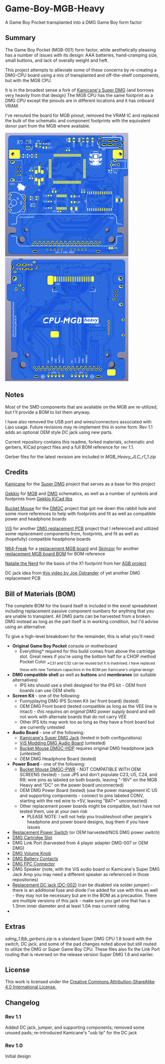 # Game-Boy-MGB-Heavy
A Game Boy Pocket transplanted into a DMG Game Boy form factor

## Summary
The Game Boy Pocket (MGB-001) form factor, while aesthetically pleasing has a number of issues with its design: AAA batteries, hand-cramping size, small buttons, and lack of overally weight and heft.

This project attempts to allieviate some of these concerns by re-creating a DMG-CPU board using a mix of transplanted and off-the-shelf components, but with the MGB CPU.

It is in the broadest sense a fork of [Kamicane's Super DMG](https://github.com/kamicane/Super-DMG-01) (and borrows very heavily from that design)
The MGB CPU has the same footprint as a DMG CPU except the pinouts are in different locations and it has onboard VRAM. 

I've rerouted the board for MGB pinout, removed the VRAM IC and replaced the bulk of the schematic and component footprints with the equivalent donor part from the MGB where available.

<img src="https://github.com/ConsolesandCasks/CPU-MGB-Heavy/blob/main/MGB_Heavy_1_front_blank.png" width=400 height=400>  <img src="https://github.com/ConsolesandCasks/CPU-MGB-Heavy/blob/main/MGB_Heavy_1_back.png" width=400 height=400>

## Notes
Most of the SMD components that are available on the MGB are re-utilized, but I'll provide a BOM to list them anyway.

I have also removed the USB port and wires/connectors associated with Lipo usage. Future revisions may re-implement this in some form. Rev 1.1 adds an optional OEM style DC jack using new parts.

Current repository contains this readme, forked materials, schematic and gerbers, KiCad project files and a full BOM reference for rev 1.1.

Gerber files for the latest revision are included in *MGB_Heavy_JLC_r1_1.zip*

## Credits
[Kamicane](https://github.com/kamicane/) for the [Super DMG](https://github.com/kamicane/Super-DMG-01) project that serves as a base for this project

[Gekkio](https://github.com/Gekkio/) for [MGB](https://github.com/Gekkio/gb-schematics/tree/main/MGB-xCPU) and [DMG](https://github.com/Gekkio/gb-schematics/tree/main/DMG-CPU-06) schematics, as well as a number of symbols and footprints from [Gekkio KiCad libs](https://github.com/Gekkio/gekkio-kicad-libs)

[Bucket Mouse](https://github.com/MouseBiteLabs/) for the [DMGC](https://github.com/MouseBiteLabs/Game-Boy-DMG-Color) project that got me down this rabbit hole and some more references to help with footprints and fit as well as compatible power and headphone boards

[ViS](https://github.com/vISmodding/) for another [DMG replacement PCB](https://github.com/VISmodding/VIS_Game_Boy_DMG) project that I referenced and utilized some replacement components from, footprints, and fit as well as (hopefully) compatible headphone boards

[N64-Freak](https://github.com/N64-Freak) for a [replacement MGB board](https://github.com/N64-Freak/GB-Mods/tree/main/Pocket) and [Skimzor](https://github.com/skimzor) for another [replacement MGB board BOM](https://skimzor.github.io/MGB-IBOM/) for BOM reference

[Natalie the Nerd](https://github.com/nataliethenerd) for the basis of the X1 footprint from her [AGB project](https://github.com/nataliethenerd/AGB-CPU-03)

DC jack idea from [this video by Joe Ostrander](https://www.youtube.com/watch?v=d2NDXVqlKTY) of yet another DMG replacement PCB

## Bill of Materials (BOM)
The complete BOM for the board itself is included in the excel spreadsheet including replacement passive component numbers for anything that you are unable to transplant. All DMG parts can be harvested from a broken DMG instead as long as the part itself is in working condition, but I'd advise using an alternative.

To give a high-level breakdown for the remainder, this is what you'll need:
* **Original Game Boy Pocket** console or motherboard
  * Everything* required for this build comes from above the cartridge slot. Great news if you're using the bottom half for a CHOP method Pocket Color  <sub>*C31 and C32 can be reused but it is inadvised. I have replaced these with new Tantalum capacitors in the BOM per Kamicane's original design</sub>
* **DMG compatible shell** as well as **buttons** and **membranes** (or suitable alternatives)
  * IPS kits should use a shell designed for the IPS kit - OEM front boards can use OEM shells
* **Screen Kit** - one of the following:
  * Funnyplaying DMG IPS Screen Kit (w/ front board) (tested)
  * OEM DMG Front board (tested compatible as long as the VEE line is intact) - *this requires an original DMG power supply board* and will not work with alternate boards that do not carry VEE
  * Other IPS kits may work too as long as they have a front board but are currently untested
* **Audio Board** - one of the following:
  * [Kamicane's Super DMG Jack](https://github.com/kamicane/Super-DMG-01/tree/main/super-dmg-jack) (tested in both configurations)
  * [ViS Modding DMG Audio Board](https://github.com/VISmodding/VIS_Game_Boy_DMG/) (untested)
  * [Bucket Mouse DMGC-HDP](https://github.com/MouseBiteLabs/Game-Boy-DMG-Color/tree/main/DMGC-HDP-01) requires original DMG headphone jack (untested)
  * OEM DMG Headphone Board (tested)
* **Power Board** - one of the following:
  * [Bucket Mouse DMGC-PWR](https://github.com/MouseBiteLabs/Game-Boy-DMG-Color/tree/main/DMGC-PWR-01) - NOT COMPATIBLE WITH OEM SCREENS (tested) - (use JP5 and don't populate C23, U5, C24, and R9; wire pins as labeled on both boards, leaving "-18V" on the MGB Heavy and "DC" on the power board unconnected)
  * OEM DMG Power Board (tested) (use the power management IC U5 and supporting components - connect to pins labeled CONV, starting with the red wire to +5V, leaving "BAT+" unconnected)
  * Other replacement power boards might be compatible, but I have not tested them, use at your own risk
    * PLEASE NOTE: I will not help you troubleshoot other people's headphone and power board designs, bug them if you have issues 
* [Replacement Power Switch](https://www.lcsc.com/product-detail/Slide-Switches_HOOYA-SK-24D02G3_C2939338.html) (or OEM  harvested/NOS DMG power switch)
* [DMG Cartridge Slot](https://www.aliexpress.us/item/3256802533298738.html)
* DMG Link Port (harvested from 4 player adapter DMG-007 or OEM DMG)
* [DMG Volume Knob](https://www.aliexpress.us/item/3256804088642332.html)
* [DMG Battery Contacts](https://www.aliexpress.us/item/3256801650618764.html)
* [DMG FPC Connector](https://www.aliexpress.us/item/3256804638192354.html)
* DMG Speaker (note, with the ViS audio board or Kamicane's Super DMG Jack Amp you may need a different speaker as referenced in those repositories)
* [Replacement DC jack (DC-002)](https://www.lcsc.com/product-detail/AC-DC-Power-Connectors_XKB-Connectivity-DC-002-2-0A-1-3_C381119.html) (can be disabled via solder jumper) - there is an additional fuse and diode I've added for use with this as well - they may not be necessary but are in the BOM as a precaution. There are multiple versions of this jack - make sure you get one that has a 1.3mm inner diameter and at least 1.0A max current rating.
* 
## Extras
*sdmg_1.8jb_gerbers.zip* is a standard Super DMG CPU 1.8 board with the switch, DC jack, and some of the pad changes noted above but still routed to utilize the DMG or Super Game Boy CPU.
These files also fix the Link Port routing that is reversed on the release version Super DMG 1.8 and earlier.

## License
This work is licensed under the [Creative Commons Attribution-ShareAlike 4.0 International License.](http://creativecommons.org/licenses/by-sa/4.0/)

## Changelog

### Rev 1.1

Added DC jack, jumper, and supporting components; removed some unused pads; re-introduced Kamicane's "usb lip" for the DC jack

### Rev 1.0

Initial design
